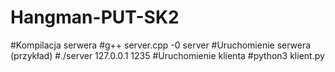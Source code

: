 # Hangman-PUT-SK2
#Kompilacja serwera
#g++ server.cpp -0 server
#Uruchomienie serwera (przykład)
#./server 127.0.0.1 1235
#Uruchomienie klienta
#python3 klient.py
